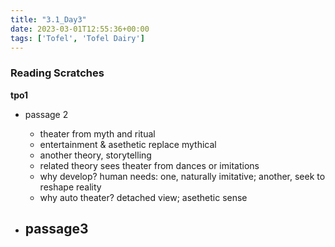 ```yaml
---
title: "3.1_Day3"
date: 2023-03-01T12:55:36+00:00
tags: ['Tofel', 'Tofel Dairy']
---
```

### Reading Scratches

**tpo1**

- passage 2
  - theater from myth and ritual
  - entertainment & asethetic replace mythical
  - another theory, storytelling
  - related theory sees theater from dances or imitations
  - why develop? human needs: one, naturally imitative; another, seek to reshape reality
  - why auto theater? detached view; asethetic sense

- passage3
  - 